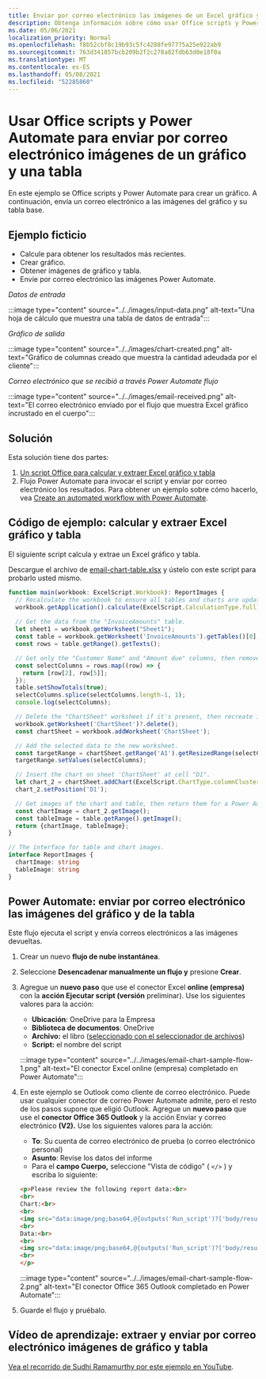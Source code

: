 ```yaml
---
title: Enviar por correo electrónico las imágenes de un Excel gráfico y tabla
description: Obtenga información sobre cómo usar Office scripts y Power Automate para extraer y enviar por correo electrónico las imágenes de un Excel gráfico y tabla.
ms.date: 05/06/2021
localization_priority: Normal
ms.openlocfilehash: f8b52cbf8c19b93c5fc4288fe97775a25e922ab9
ms.sourcegitcommit: 763d341857bcb209b2f2c278a82fdb63d0e18f0a
ms.translationtype: MT
ms.contentlocale: es-ES
ms.lasthandoff: 05/08/2021
ms.locfileid: "52285860"
---
```

# <a name="use-office-scripts-and-power-automate-to-email-images-of-a-chart-and-table"></a>Usar Office scripts y Power Automate para enviar por correo electrónico imágenes de un gráfico y una tabla

En este ejemplo se Office scripts y Power Automate para crear un gráfico. A continuación, envía un correo electrónico a las imágenes del gráfico y su tabla base.

## <a name="example-scenario"></a>Ejemplo ficticio

* Calcule para obtener los resultados más recientes.
* Crear gráfico.
* Obtener imágenes de gráfico y tabla.
* Envíe por correo electrónico las imágenes Power Automate.

_Datos de entrada_

:::image type="content" source="../../images/input-data.png" alt-text="Una hoja de cálculo que muestra una tabla de datos de entrada":::

_Gráfico de salida_

:::image type="content" source="../../images/chart-created.png" alt-text="Gráfico de columnas creado que muestra la cantidad adeudada por el cliente":::

_Correo electrónico que se recibió a través Power Automate flujo_

:::image type="content" source="../../images/email-received.png" alt-text="El correo electrónico enviado por el flujo que muestra Excel gráfico incrustado en el cuerpo":::

## <a name="solution"></a>Solución

Esta solución tiene dos partes:

1. [Un script Office para calcular y extraer Excel gráfico y tabla](#sample-code-calculate-and-extract-excel-chart-and-table)
1. Flujo Power Automate para invocar el script y enviar por correo electrónico los resultados. Para obtener un ejemplo sobre cómo hacerlo, vea [Create an automated workflow with Power Automate](../../tutorials/excel-power-automate-returns.md#create-an-automated-workflow-with-power-automate).

## <a name="sample-code-calculate-and-extract-excel-chart-and-table"></a>Código de ejemplo: calcular y extraer Excel gráfico y tabla

El siguiente script calcula y extrae un Excel gráfico y tabla.

Descargue el archivo de <a href="email-chart-table.xlsx">email-chart-table.xlsx</a> y ústelo con este script para probarlo usted mismo.

```TypeScript
function main(workbook: ExcelScript.Workbook): ReportImages {
  // Recalculate the workbook to ensure all tables and charts are updated.
  workbook.getApplication().calculate(ExcelScript.CalculationType.full);
  
  // Get the data from the "InvoiceAmounts" table.
  let sheet1 = workbook.getWorksheet("Sheet1");
  const table = workbook.getWorksheet('InvoiceAmounts').getTables()[0];
  const rows = table.getRange().getTexts();

  // Get only the "Customer Name" and "Amount due" columns, then remove the "Total" row.
  const selectColumns = rows.map((row) => {
    return [row[2], row[5]];
  });
  table.setShowTotals(true);
  selectColumns.splice(selectColumns.length-1, 1);
  console.log(selectColumns);

  // Delete the "ChartSheet" worksheet if it's present, then recreate it.
  workbook.getWorksheet('ChartSheet')?.delete();
  const chartSheet = workbook.addWorksheet('ChartSheet');

  // Add the selected data to the new worksheet.
  const targetRange = chartSheet.getRange('A1').getResizedRange(selectColumns.length-1, selectColumns[0].length-1);
  targetRange.setValues(selectColumns);

  // Insert the chart on sheet 'ChartSheet' at cell "D1".
  let chart_2 = chartSheet.addChart(ExcelScript.ChartType.columnClustered, targetRange);
  chart_2.setPosition('D1');

  // Get images of the chart and table, then return them for a Power Automate flow.
  const chartImage = chart_2.getImage();
  const tableImage = table.getRange().getImage();
  return {chartImage, tableImage};
}

// The interface for table and chart images.
interface ReportImages {
  chartImage: string
  tableImage: string
}
```

## <a name="power-automate-flow-email-the-chart-and-table-images"></a>Power Automate: enviar por correo electrónico las imágenes del gráfico y de la tabla

Este flujo ejecuta el script y envía correos electrónicos a las imágenes devueltas.

1. Crear un nuevo **flujo de nube instantánea**.
1. Seleccione **Desencadenar manualmente un flujo y** presione **Crear**.
1. Agregue un **nuevo paso** que use el conector Excel **online (empresa)** con la **acción Ejecutar script (versión** preliminar). Use los siguientes valores para la acción:
    * **Ubicación**: OneDrive para la Empresa
    * **Biblioteca de documentos**: OneDrive
    * **Archivo:** el libro ([seleccionado con el seleccionador de archivos](../../testing/power-automate-troubleshooting.md#select-workbooks-with-the-file-browser-control))
    * **Script:** el nombre del script

    :::image type="content" source="../../images/email-chart-sample-flow-1.png" alt-text="El conector Excel online (empresa) completado en Power Automate":::
1. En este ejemplo se Outlook como cliente de correo electrónico. Puede usar cualquier conector de correo Power Automate admite, pero el resto de los pasos supone que eligió Outlook. Agregue un **nuevo paso** que use el **conector Office 365 Outlook** y la acción Enviar y correo electrónico **(V2).** Use los siguientes valores para la acción:
    * **To**: Su cuenta de correo electrónico de prueba (o correo electrónico personal)
    * **Asunto**: Revise los datos del informe
    * Para el **campo Cuerpo,** seleccione "Vista de código" ( `</>` ) y escriba lo siguiente:

    ```HTML
    <p>Please review the following report data:<br>
    <br>
    Chart:<br>
    <br>
    <img src="data:image/png;base64,@{outputs('Run_script')?['body/result/chartImage']}"/>
    <br>
    Data:<br>
    <br>
    <img src="data:image/png;base64,@{outputs('Run_script')?['body/result/tableImage']}"/>
    <br>
    </p>
    ```

    :::image type="content" source="../../images/email-chart-sample-flow-2.png" alt-text="El conector Office 365 Outlook completado en Power Automate":::
1. Guarde el flujo y pruébalo.

## <a name="training-video-extract-and-email-images-of-chart-and-table"></a>Vídeo de aprendizaje: extraer y enviar por correo electrónico imágenes de gráfico y tabla

[Vea el recorrido de Sudhi Ramamurthy por este ejemplo en YouTube](https://youtu.be/152GJyqc-Kw).
